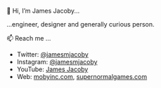 👋 Hi, I’m James Jacoby...

...engineer, designer and generally curious person.

📫 Reach me ...

- Twitter: [@jamesmjacoby](https://twitter.com/jamesmjacoby)
- Instagram: [@jamesmjacoby](https://instagram.com/jamesmjacoby)
- YouTube: [James Jacoby](https://www.youtube.com/channel/UCgxGEwJxqeptvtG25or-X4w)
- Web: [mobyinc.com](https://mobyinc.com), [supernormalgames.com](https://supernormalgames.com)

<!---
mobyjames/mobyjames is a ✨ special ✨ repository because its `README.md` (this file) appears on your GitHub profile.
You can click the Preview link to take a look at your changes.
--->

